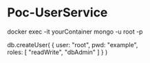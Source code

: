 # Poc-UserService

docker exec -it yourContainer mongo -u root -p


db.createUser(
   {
     user: "root",
     pwd: "example",  
     roles: [ "readWrite", "dbAdmin" ]
   }
)
